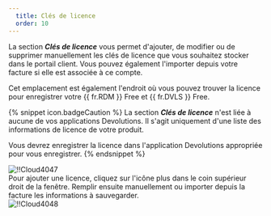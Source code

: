 ```yaml
---
  title: Clés de licence
  order: 10
---
```

La section ***Clés de licence*** vous permet d'ajouter, de modifier ou de supprimer manuellement les clés de licence que vous souhaitez stocker dans le portail client. Vous pouvez également l'importer depuis votre facture si elle est associée à ce compte.  

Cet emplacement est également l'endroit où vous pouvez trouver la licence pour enregistrer votre {{ fr.RDM }} Free et {{ fr.DVLS }} Free. 

{% snippet icon.badgeCaution %} 
La section ***Clés de licence*** n'est liée à aucune de vos applications Devolutions. Il s'agit uniquement d'une liste des informations de licence de votre produit.  

Vous devrez enregistrer la licence dans l'application Devolutions appropriée pour vous enregistrer. 
{% endsnippet %}
  
![!!Cloud4047](https://webdevolutions.azureedge.net/docs/fr/cloud/Cloud4047.png)  
Pour ajouter une licence, cliquez sur l'icône plus dans le coin supérieur droit de la fenêtre. Remplir ensuite manuellement ou importer depuis la facture les informations à sauvegarder.  
![!!Cloud4048](https://webdevolutions.azureedge.net/docs/fr/cloud/Cloud4048.png) 
